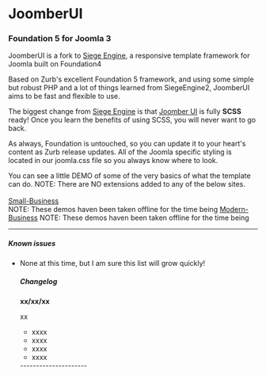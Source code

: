 <h1>JoomberUI</h1>

<h3>Foundation 5 for Joomla 3</h3>

<p>JoomberUI is a fork to <a href="_QQ_"http://http://www.siegeengine.org/"_QQ_">Siege Engine</a>, a responsive template framework for Joomla built on Foundation4</p>
<p>Based on Zurb's excellent Foundation 5 framework, and using some simple but robust PHP and a lot of things learned from SiegeEngine2, JoomberUI aims to be fast and flexible to use.</p>
<p>The biggest change from <a href="_QQ_"http://http://www.siegeengine.org/"_QQ_">Siege Engine</a> is that <a href="_QQ_"http://http://www.joomberui.joomber.com/"_QQ_">Joomber UI</a> is fully <strong>SCSS</strong> ready! Once you learn the benefits of using SCSS, you will never want to go back.</p>
<p>As always, Foundation is untouched, so you can update it to your heart's content as Zurb release updates. All of the Joomla specific styling is located in our joomla.css file so you always know where to look.</p>

<p>You can see a little DEMO of some of the very basics of what the template can do. NOTE: There are NO extensions added to any of the below sites. <br><br>
<a href="http://small-business.joomber.com/" alt="Foundation5 for Joomla3" title="JoomberUI - Foundation5 template for Joomla ">Small-Business</a><br>  NOTE: These demos haven been taken offline for the time being
<a href="http://modern-business.joomber.com/" alt="Foundation5 for Joomla3" title="JoomberUI - Foundation5 template for Joomla">Modern-Business</a> NOTE: These demos haven been taken offline for the time being
<!-- <p>For more info, some basic documentation and a working demo, head over to <strong><a href="http://joomberui.joomber.com/" alt="Foundation4 for Joomla3" title="JoomberUI - Foundation4 template for Joomla">http://joomberui.joomber.com//</a><strong></p> -->

<hr/>
<h5>Known issues</h5>
<ul>
<li>None at this time, but I am sure this list will grow quickly!</li>



<h5>Changelog</h5>
<strong>xx/xx/xx</strong>
<p>xx</p>
<ul>
<li>xxxx</li>
<li>xxxx</li>
<li>xxxx</li>
<li>xxxx</li>
</ul>
---------------------
